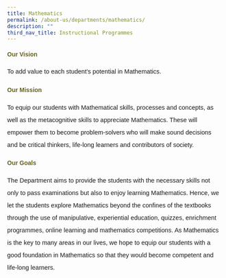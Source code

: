 ```yaml
---
title: Mathematics
permalink: /about-us/departments/mathematics/
description: ""
third_nav_title: Instructional Programmes
---
```

<h4 style="color:#635f1a;font-family:sans-serif;font-weight:bold;">Our Vision</h4>
<p style="font-size:14.5px; line-height:2;margin-top:15px;font-family:sans-serif;">To add value to each student's potential in Mathematics.</p>


<h4 style="color:#635f1a;font-family:sans-serif;font-weight:bold;">Our Mission</h4>
<p style="font-size:14.5px; line-height:2;margin-top:15px;font-family:sans-serif;">To equip our students with Mathematical skills, processes and concepts, as well as the metacognitive skills to appreciate Mathematics. These will empower them to become problem-solvers who will make sound decisions and be critical thinkers, life-long learners and contributors of society.</p>



<h4 style="color:#635f1a;font-family:sans-serif;font-weight:bold;">Our Goals</h4>
<p style="font-size:14.5px; line-height:2;margin-top:15px;font-family:sans-serif;">The Department aims to provide the students with the necessary skills not only to pass examinations but also to enjoy learning Mathematics. Hence, we let the students explore Mathematics beyond the confines of the textbooks through the use of manipulative, experiential education, quizzes, enrichment programmes, online learning and mathematics competitions. As Mathematics is the key to many areas in our lives, we hope to equip our students with a good foundation in Mathematics so that they would become competent and life-long learners.</p>
